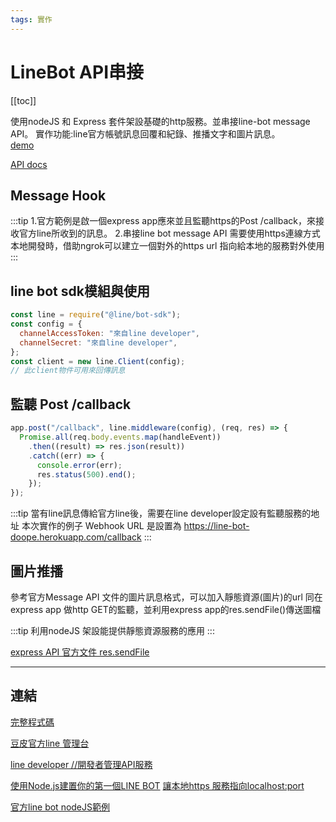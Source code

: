 ```yaml
---
tags: 實作
---
```

# LineBot API串接

[[toc]]

使用nodeJS 和 Express 套件架設基礎的http服務。並串接line-bot message API。
實作功能:line官方帳號訊息回覆和紀錄、推播文字和圖片訊息。     
[demo](https://line-bot-doope.herokuapp.com/)     

[API docs](https://line-bot-doope.herokuapp.com/api-docs/#/)
## Message Hook
:::tip
1.官方範例是啟一個express app應來並且監聽https的Post /callback，來接收官方line所收到的訊息。
2.串接line bot message API 需要使用https連線方式
本地開發時，借助ngrok可以建立一個對外的https url 指向給本地的服務對外使用
:::


## line bot sdk模組與使用
```javascript
const line = require("@line/bot-sdk");
const config = {
  channelAccessToken: "來自line developer",
  channelSecret: "來自line developer",
};
const client = new line.Client(config);
// 此client物件可用來回傳訊息
```

## 監聽 Post /callback
```javascript
app.post("/callback", line.middleware(config), (req, res) => {
  Promise.all(req.body.events.map(handleEvent))
    .then((result) => res.json(result))
    .catch((err) => {
      console.error(err);
      res.status(500).end();
    });
});
```

:::tip
當有line訊息傳給官方line後，需要在line developer設定設有監聽服務的地址
本次實作的例子 Webhook URL 是設置為  https://line-bot-doope.herokuapp.com/callback
:::

## 圖片推播
參考官方Message API 文件的圖片訊息格式，可以加入靜態資源(圖片)的url
同在express app 做http GET的監聽，並利用express app的res.sendFile()傳送圖檔

:::tip
利用nodeJS 架設能提供靜態資源服務的應用
:::

[express API 官方文件 res.sendFile](http://expressjs.com/en/api.html#res.sendFile)

---

## 連結

[完整程式碼](https://github.com/lian0103/line-bot-dopee)

[豆皮官方line 管理台](https://manager.line.biz/account/@928wyrpi)

[line developer //開發者管理API服務](https://developers.line.biz/console/channel/1656497673/basics)

[使用Node.js建置你的第一個LINE BOT](https://medium.com/pyradise/%E4%BD%BF%E7%94%A8node-js%E5%BB%BA%E7%BD%AE%E4%BD%A0%E7%9A%84%E7%AC%AC%E4%B8%80%E5%80%8Bline-bot-590b7ba7a28a)
[讓本地https 服務指向localhost:port](https://dashboard.ngrok.com/get-started/setup)

[官方line bot nodeJS範例](https://github.com/line/line-bot-sdk-nodejs/tree/next/examples/echo-bot)

